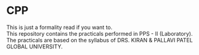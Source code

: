 # CPP
This is just a formality read if you want to.<br>
This repository contains the practicals performed in PPS - II (Laboratory).<br>
The practicals are based on the syllabus of DRS. KIRAN & PALLAVI PATEL GLOBAL UNIVERSITY.
